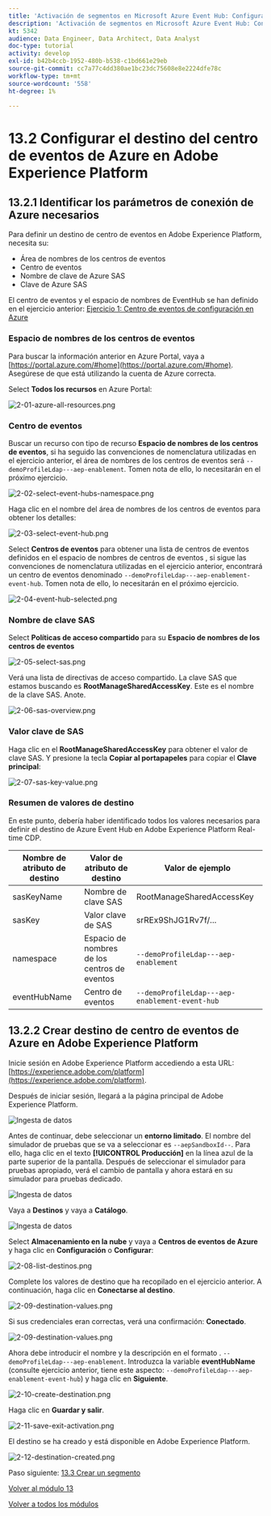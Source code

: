 ```yaml
---
title: 'Activación de segmentos en Microsoft Azure Event Hub: Configuración del destino RTCDP del centro de eventos en Adobe Experience Platform'
description: 'Activación de segmentos en Microsoft Azure Event Hub: Configuración del destino RTCDP del centro de eventos en Adobe Experience Platform'
kt: 5342
audience: Data Engineer, Data Architect, Data Analyst
doc-type: tutorial
activity: develop
exl-id: b42b4ccb-1952-480b-b538-c1bd661e29eb
source-git-commit: cc7a77c4dd380ae1bc23dc75608e8e2224dfe78c
workflow-type: tm+mt
source-wordcount: '558'
ht-degree: 1%

---
```


# 13.2 Configurar el destino del centro de eventos de Azure en Adobe Experience Platform

## 13.2.1 Identificar los parámetros de conexión de Azure necesarios

Para definir un destino de centro de eventos en Adobe Experience Platform, necesita su:

- Área de nombres de los centros de eventos
- Centro de eventos
- Nombre de clave de Azure SAS
- Clave de Azure SAS

El centro de eventos y el espacio de nombres de EventHub se han definido en el ejercicio anterior: [Ejercicio 1: Centro de eventos de configuración en Azure](./ex1.md)

### Espacio de nombres de los centros de eventos

Para buscar la información anterior en Azure Portal, vaya a [https://portal.azure.com/#home](https://portal.azure.com/#home). Asegúrese de que está utilizando la cuenta de Azure correcta.

Select **Todos los recursos** en Azure Portal:

![2-01-azure-all-resources.png](./images/2-01-azure-all-resources.png)

### Centro de eventos

Buscar un recurso con tipo de recurso **Espacio de nombres de los centros de eventos**, si ha seguido las convenciones de nomenclatura utilizadas en el ejercicio anterior, el área de nombres de los centros de eventos será `--demoProfileLdap---aep-enablement`. Tomen nota de ello, lo necesitarán en el próximo ejercicio.

![2-02-select-event-hubs-namespace.png](./images/2-02-select-event-hubs-namespace.png)

Haga clic en el nombre del área de nombres de los centros de eventos para obtener los detalles:

![2-03-select-event-hub.png](./images/2-03-select-event-hub.png)

Select **Centros de eventos** para obtener una lista de centros de eventos definidos en el espacio de nombres de centros de eventos , si sigue las convenciones de nomenclatura utilizadas en el ejercicio anterior, encontrará un centro de eventos denominado `--demoProfileLdap---aep-enablement-event-hub`. Tomen nota de ello, lo necesitarán en el próximo ejercicio.

![2-04-event-hub-selected.png](./images/2-04-event-hub-selected.png)

### Nombre de clave SAS

Select **Políticas de acceso compartido** para su **Espacio de nombres de los centros de eventos**

![2-05-select-sas.png](./images/2-05-select-sas.png)

Verá una lista de directivas de acceso compartido. La clave SAS que estamos buscando es **RootManageSharedAccessKey**. Este es el nombre de la clave SAS. Anote.

![2-06-sas-overview.png](./images/2-06-sas-overview.png)

### Valor clave de SAS

Haga clic en el **RootManageSharedAccessKey** para obtener el valor de clave SAS. Y presione la tecla **Copiar al portapapeles** para copiar el **Clave principal**:

![2-07-sas-key-value.png](./images/2-07-sas-key-value.png)

### Resumen de valores de destino

En este punto, debería haber identificado todos los valores necesarios para definir el destino de Azure Event Hub en Adobe Experience Platform Real-time CDP.

| Nombre de atributo de destino | Valor de atributo de destino | Valor de ejemplo |
|---|---|---|
| sasKeyName | Nombre de clave SAS | RootManageSharedAccessKey |
| sasKey | Valor clave de SAS | srREx9ShJG1Rv7f/... |
| namespace | Espacio de nombres de los centros de eventos | `--demoProfileLdap---aep-enablement` |
| eventHubName | Centro de eventos | `--demoProfileLdap---aep-enablement-event-hub` |

## 13.2.2 Crear destino de centro de eventos de Azure en Adobe Experience Platform

Inicie sesión en Adobe Experience Platform accediendo a esta URL: [https://experience.adobe.com/platform](https://experience.adobe.com/platform).

Después de iniciar sesión, llegará a la página principal de Adobe Experience Platform.

![Ingesta de datos](../module2/images/home.png)

Antes de continuar, debe seleccionar un **entorno limitado**. El nombre del simulador de pruebas que se va a seleccionar es ``--aepSandboxId--``. Para ello, haga clic en el texto **[!UICONTROL Producción]** en la línea azul de la parte superior de la pantalla. Después de seleccionar el simulador para pruebas apropiado, verá el cambio de pantalla y ahora estará en su simulador para pruebas dedicado.

![Ingesta de datos](../module2/images/sb1.png)

Vaya a **Destinos** y vaya a **Catálogo**.

![Ingesta de datos](./images/sb2a.png)

Select **Almacenamiento en la nube** y vaya a **Centros de eventos de Azure** y haga clic en **Configuración** o **Configurar**:

![2-08-list-destinos.png](./images/2-08-list-destinations.png)

Complete los valores de destino que ha recopilado en el ejercicio anterior. A continuación, haga clic en **Conectarse al destino**.

![2-09-destination-values.png](./images/2-09-destination-values.png)

Si sus credenciales eran correctas, verá una confirmación: **Conectado**.

![2-09-destination-values.png](./images/2-09-destination-valuesa.png)

Ahora debe introducir el nombre y la descripción en el formato . `--demoProfileLdap---aep-enablement`. Introduzca la variable **eventHubName** (consulte ejercicio anterior, tiene este aspecto: `--demoProfileLdap---aep-enablement-event-hub`) y haga clic en **Siguiente**.

![2-10-create-destination.png](./images/2-10-create-destination.png)

Haga clic en **Guardar y salir**.

![2-11-save-exit-activation.png](./images/2-11-save-exit-activation.png)

El destino se ha creado y está disponible en Adobe Experience Platform.

![2-12-destination-created.png](./images/2-12-destination-created.png)

Paso siguiente: [13.3 Crear un segmento](./ex3.md)

[Volver al módulo 13](./segment-activation-microsoft-azure-eventhub.md)

[Volver a todos los módulos](./../../overview.md)
